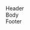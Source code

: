<div class="pf-l-bullseye">
  <div class="pf-c-card">
    <div class="pf-c-card__header pf-c-title pf-m-md">
      Header
    </div>
    <div class="pf-c-card__body">
      Body
    </div>
    <div class="pf-c-card__footer">
      Footer
    </div>
  </div>
</div>

